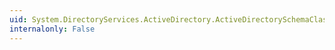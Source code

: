 ```yaml
---
uid: System.DirectoryServices.ActiveDirectory.ActiveDirectorySchemaClass.Description
internalonly: False
---
```


